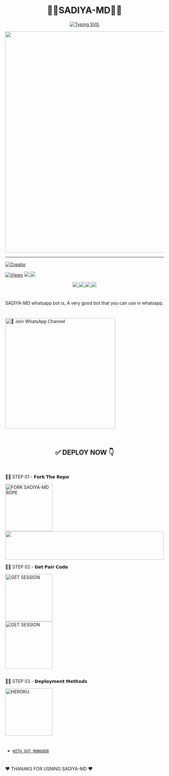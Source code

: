 <h1 align="center">👨‍💻SADIYA-MD👨‍💻</h1>

<p align="center">
<a href="https://git.io/typing-svg"><img src="https://readme-typing-svg.demolab.com?font=Fira+Code&weight=700&size=33&pause=1000&color=5513F7&width=435&lines=SADIYA+MD+WHATSAPP+BOT" alt="Typing SVG" /></a>
</p>
<p align="center">
<a href="https://github.com/Sadiya70">
    <img src="https://telegra.ph/file/3cef367ebfc7a45c10595.jpg"  width="700px">
</a>
<hr>

<p align="center">
    
<a href="#"><img title="Creator" src="https://img.shields.io/badge/Creator-MR.SADIYA OFC-red.svg?style=for-the-badge&logo=github">

<a href="https://github.com/VajiraTech/VAJIRA-MD-NEW">
  <img src="https://hits.seeyoufarm.com/api/count/incr/badge.svg?url=https%3A%2F%2Fgithub.com%2FVajiraTech%2FVAJIRA-MD-NEW&count_bg=%2379C83D&title_bg=%23555555&icon=gitpod.svg&icon_color=%23E7E7E7&title=Views&edge_flat=false" alt="Views"/></a>
  
  </a>
  <a href="https://github.com/VajiraTech/VAJIRA-MD-NEW/fork">
    <img src="https://img.shields.io/github/forks/VajiraTech/VAJIRA-MD-NEW?label=Fork&style=social">
    
  </a>
  <a href="https://github.com/VajiraTech/VAJIRA-MD-NEW/stargazers">
    <img src="https://img.shields.io/github/stars/VajiraTech/VAJIRA-MD-NEW?style=social">
  </a>
</p>

<p align="center">
  <a href="https://github.com/VajiraTech/VAJIRA-MD-NEW">
    <img src="https://img.shields.io/github/repo-size/VajiraTech/VAJIRA-MD-NEW?color=purple&label=Repo%20Size&style=plastic">

  </a>
  <a href="https://github.com/VajiraTech/VAJIRA-MD-NEW">
    <img src="https://img.shields.io/github/license/VajiraTech/VAJIRA-MD-NEW?color=purple&label=License&style=plastic">

  </a>
  <a href="https://github.com/VajiraTech/VAJIRA-MD-NEW">
    <img src="https://img.shields.io/github/languages/top/VajiraTech/VAJIRA-MD-NEW?color=purple&label=Javascript&style=plastic">

  </a>
  <a href="https://github.com/VajiraTech/VAJIRA-MD-NEW">
    <img src="https://img.shields.io/static/v1?label=Author&message=Vajira%20Rathnayake&color=purple&style=plastic">

  </a>
  </p>

# 

SADIYA-MD whatsapp bot is,
A very good bot that you can use in whatsapp.

# 

<a href="https://whatsapp.com/channel/0029VagR9a11iUxd0hUsD501"><img src="https://img.shields.io/badge/Join%20Our%20WhatsApp%20Channel-blue" alt="📎 Join WhatsApp Channel" width="350"></a>

<br>

<div align="center">
 
  <h2>✅ DEPLOY NOW 👇</h2>
</div>

<br>

 👨‍💻 STEP 01 - 𝗙𝗼𝗿𝗸 𝗧𝗵𝗲 𝗥𝗲𝗽𝗼

<a href="https://github.com/Sadiya70/SADIYA-MD/fork"><img src="https://img.shields.io/badge/Fork%20Repo-blue" alt="FORK SADIYA-MD ROPE" width="150"></a>
</br>
<img src="https://i.imgur.com/dBaSKWF.gif" height="90" width="100%">
<br>

 👨‍💻 STEP 02 - 𝗚𝗲𝘁 𝗣𝗮𝗶𝗿 𝗖𝗼𝗱𝗲

<a href="https://sadiya-md-pair.koyeb.app/"><img src="https://img.shields.io/badge/PAIR%20CODE%201-blue" alt="GET SESSION" width="150"></a>
<br>
<a href="https://pair-web-public.koyeb.app/"><img src="https://img.shields.io/badge/PAIR%20CODE%202-blue" alt="GET SESSION" width="150"></a>
<br>
<br>

 👨‍💻 STEP 03 - 𝗗𝗲𝗽𝗹𝗼𝘆𝗺𝗲𝗻𝘁 𝗠𝗲𝘁𝗵𝗼𝗱𝘀

<a href="https://dashboard.heroku.com/new?template=https://github.com/Sadiya70/SADIYA-MD"><img src="https://img.shields.io/badge/HEROKU-green" alt="HEROKU" width="150"></a>
<br>
#
* [`WITH OUT MONGODB`](https://github.com/Sadiya70/SADIYA-MD-OLD)
#

♥️ THANAKS FOR USNING SADIYA-MD ♥️
